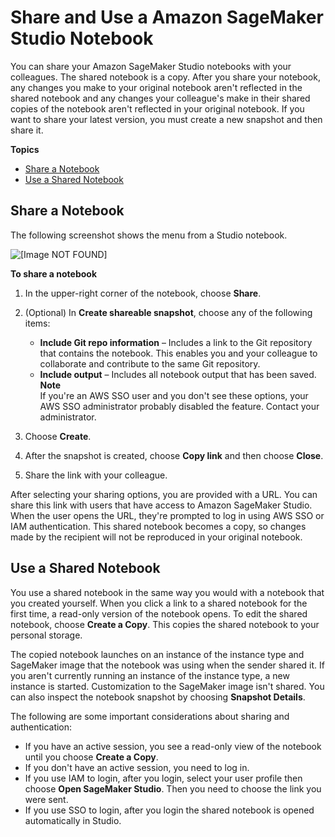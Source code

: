 # Share and Use a Amazon SageMaker Studio Notebook<a name="notebooks-sharing"></a>

You can share your Amazon SageMaker Studio notebooks with your colleagues\. The shared notebook is a copy\. After you share your notebook, any changes you make to your original notebook aren't reflected in the shared notebook and any changes your colleague's make in their shared copies of the notebook aren't reflected in your original notebook\. If you want to share your latest version, you must create a new snapshot and then share it\.

**Topics**
+ [Share a Notebook](#notebooks-sharing-share)
+ [Use a Shared Notebook](#notebooks-sharing-using)

## Share a Notebook<a name="notebooks-sharing-share"></a>

The following screenshot shows the menu from a Studio notebook\.

![\[Image NOT FOUND\]](http://docs.aws.amazon.com/sagemaker/latest/dg/images/studio/studio-notebook-menu-share.png)

**To share a notebook**

1. In the upper\-right corner of the notebook, choose **Share**\.

1. \(Optional\) In **Create shareable snapshot**, choose any of the following items:
   + **Include Git repo information** – Includes a link to the Git repository that contains the notebook\. This enables you and your colleague to collaborate and contribute to the same Git repository\.
   + **Include output** – Includes all notebook output that has been saved\.
**Note**  
If you're an AWS SSO user and you don't see these options, your AWS SSO administrator probably disabled the feature\. Contact your administrator\.

1. Choose **Create**\.

1. After the snapshot is created, choose **Copy link** and then choose **Close**\.

1. Share the link with your colleague\.

After selecting your sharing options, you are provided with a URL\. You can share this link with users that have access to Amazon SageMaker Studio\. When the user opens the URL, they're prompted to log in using AWS SSO or IAM authentication\. This shared notebook becomes a copy, so changes made by the recipient will not be reproduced in your original notebook\.

## Use a Shared Notebook<a name="notebooks-sharing-using"></a>

You use a shared notebook in the same way you would with a notebook that you created yourself\. When you click a link to a shared notebook for the first time, a read\-only version of the notebook opens\. To edit the shared notebook, choose **Create a Copy**\. This copies the shared notebook to your personal storage\.

The copied notebook launches on an instance of the instance type and SageMaker image that the notebook was using when the sender shared it\. If you aren't currently running an instance of the instance type, a new instance is started\. Customization to the SageMaker image isn't shared\. You can also inspect the notebook snapshot by choosing **Snapshot Details**\.

The following are some important considerations about sharing and authentication:
+ If you have an active session, you see a read\-only view of the notebook until you choose **Create a Copy**\.
+ If you don't have an active session, you need to log in\.
+ If you use IAM to login, after you login, select your user profile then choose **Open SageMaker Studio**\. Then you need to choose the link you were sent\.
+ If you use SSO to login, after you login the shared notebook is opened automatically in Studio\.